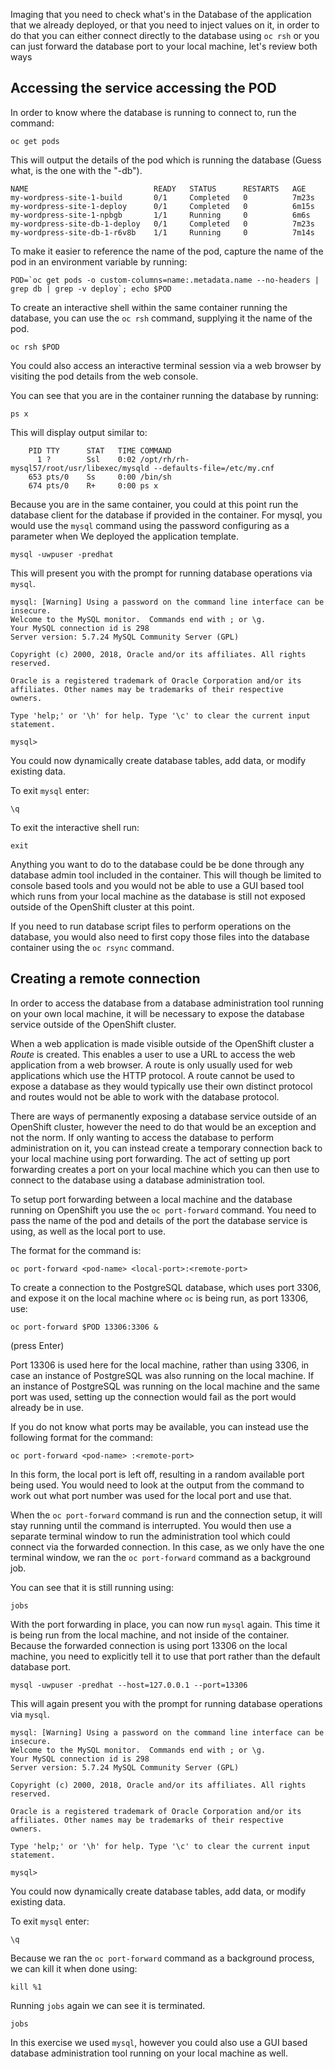 

Imaging that you need to check what's in the Database of the application that we already deployed, or that you need to inject values on it, in order to do that you can either connect directly to the database using `oc rsh` or you can just forward the database port to your local machine, let's review both ways

## Accessing the service accessing the POD

In order to know where the database is running to connect to, run the command:

```execute
oc get pods 
```

This will output the details of the pod which is running the database (Guess what, is the one with the "-db").

```
NAME                            READY   STATUS      RESTARTS   AGE
my-wordpress-site-1-build       0/1     Completed   0          7m23s
my-wordpress-site-1-deploy      0/1     Completed   0          6m15s
my-wordpress-site-1-npbgb       1/1     Running     0          6m6s
my-wordpress-site-db-1-deploy   0/1     Completed   0          7m23s
my-wordpress-site-db-1-r6v8b    1/1     Running     0          7m14s
```

To make it easier to reference the name of the pod, capture the name of the pod in an environment variable by running:

```execute
POD=`oc get pods -o custom-columns=name:.metadata.name --no-headers | grep db | grep -v deploy`; echo $POD
```

To create an interactive shell within the same container running the database, you can use the ``oc rsh`` command, supplying it the name of the pod.

```execute
oc rsh $POD
```

You could also access an interactive terminal session via a web browser by visiting the pod details from the web console.

You can see that you are in the container running the database by running:

```execute
ps x
```

This will display output similar to:

```
    PID TTY      STAT   TIME COMMAND
      1 ?        Ssl    0:02 /opt/rh/rh-mysql57/root/usr/libexec/mysqld --defaults-file=/etc/my.cnf
    653 pts/0    Ss     0:00 /bin/sh
    674 pts/0    R+     0:00 ps x
```

Because you are in the same container, you could at this point run the database client for the database if provided in the container. For mysql, you would use the ``mysql`` command using the password configuring as a parameter when We deployed the application template.

```execute
mysql -uwpuser -predhat

```

This will present you with the prompt for running database operations via ``mysql``.

```
mysql: [Warning] Using a password on the command line interface can be insecure.
Welcome to the MySQL monitor.  Commands end with ; or \g.
Your MySQL connection id is 298
Server version: 5.7.24 MySQL Community Server (GPL)

Copyright (c) 2000, 2018, Oracle and/or its affiliates. All rights reserved.

Oracle is a registered trademark of Oracle Corporation and/or its
affiliates. Other names may be trademarks of their respective
owners.

Type 'help;' or '\h' for help. Type '\c' to clear the current input statement.

mysql>
```

You could now dynamically create database tables, add data, or modify existing data.

To exit ``mysql`` enter:

```execute
\q
```

To exit the interactive shell run:

```execute
exit
```

Anything you want to do to the database could be be done through any database admin tool included in the container. This will though be limited to console based tools and you would not be able to use a GUI based tool which runs from your local machine as the database is still not exposed outside of the OpenShift cluster at this point.

If you need to run database script files to perform operations on the database, you would also need to first copy those files into the database container using the ``oc rsync`` command.

## Creating a remote connection

In order to access the database from a database administration tool running on your own local machine, it will be necessary to expose the database service outside of the OpenShift cluster.

When a web application is made visible outside of the OpenShift cluster a _Route_ is created. This enables a user to use a URL to access the web application from a web browser. A route is only usually used for web applications which use the HTTP protocol. A route cannot be used to expose a database as they would typically use their own distinct protocol and routes would not be able to work with the database protocol.

There are ways of permanently exposing a database service outside of an OpenShift cluster, however the need to do that would be an exception and not the norm. If only wanting to access the database to perform administration on it, you can instead create a temporary connection back to your local machine using port forwarding. The act of setting up port forwarding creates a port on your local machine which you can then use to connect to the database using a database administration tool.

To setup port forwarding between a local machine and the database running on OpenShift you use the ``oc port-forward`` command. You need to pass the name of the pod and details of the port the database service is using, as well as the local port to use.

The format for the command is:

```
oc port-forward <pod-name> <local-port>:<remote-port>
```

To create a connection to the PostgreSQL database, which uses port 3306, and expose it on the local machine where ``oc`` is being run, as port 13306, use:

```execute
oc port-forward $POD 13306:3306 &
```
(press Enter)

Port 13306 is used here for the local machine, rather than using 3306, in case an instance of PostgreSQL was also running on the local machine. If an instance of PostgreSQL was running on the local machine and the same port was used, setting up the connection would fail as the port would already be in use.

If you do not know what ports may be available, you can instead use the following format for the command:

```
oc port-forward <pod-name> :<remote-port>
```

In this form, the local port is left off, resulting in a random available port being used. You would need to look at the output from the command to work out what port number was used for the local port and use that.

When the ``oc port-forward`` command is run and the connection setup, it will stay running until the command is interrupted. You would then use a separate terminal window to run the administration tool which could connect via the forwarded connection. In this case, as we only have the one terminal window, we ran the ``oc port-forward`` command as a background job.

You can see that it is still running using: 

```execute
jobs
```

With the port forwarding in place, you can now run ``mysql`` again. This time it is being run from the local machine, and not inside of the container. Because the forwarded connection is using port 13306 on the local machine, you need to explicitly tell it to use that port rather than the default database port.

```execute
mysql -uwpuser -predhat --host=127.0.0.1 --port=13306
```

This will again present you with the prompt for running database operations via ``mysql``.

```
mysql: [Warning] Using a password on the command line interface can be insecure.
Welcome to the MySQL monitor.  Commands end with ; or \g.
Your MySQL connection id is 298
Server version: 5.7.24 MySQL Community Server (GPL)

Copyright (c) 2000, 2018, Oracle and/or its affiliates. All rights reserved.

Oracle is a registered trademark of Oracle Corporation and/or its
affiliates. Other names may be trademarks of their respective
owners.

Type 'help;' or '\h' for help. Type '\c' to clear the current input statement.

mysql>
```

You could now dynamically create database tables, add data, or modify existing data.

To exit ``mysql`` enter:

```execute
\q
```

Because we ran the ``oc port-forward`` command as a background process, we can kill it when done using:

```execute
kill %1
```

Running ``jobs`` again we can see it is terminated.

```execute
jobs
```

In this exercise we used ``mysql``, however you could also use a GUI based database administration tool running on your local machine as well.